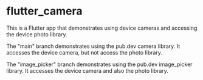 # flutter_camera

This is a Flutter app that demonstrates using device cameras
and accessing the device photo library.

The "main" branch demonstrates using the pub.dev camera library.
It accesses the device camera, but not access the photo library.

The "image_picker" branch demonstrates using the pub.dev image_picker library.
It accesses the device camera and also the photo library.
